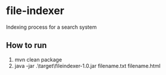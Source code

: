 # file-indexer
Indexing process for a search system

## How to run
1. mvn clean package 
2. java -jar .\target\fileindexer-1.0.jar filename.txt filename.html
